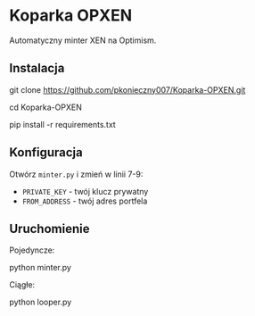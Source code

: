# Koparka OPXEN

Automatyczny minter XEN na Optimism.

## Instalacja

git clone https://github.com/pkonieczny007/Koparka-OPXEN.git

cd Koparka-OPXEN

pip install -r requirements.txt


## Konfiguracja

Otwórz `minter.py` i zmień w linii 7-9:
- `PRIVATE_KEY` - twój klucz prywatny
- `FROM_ADDRESS` - twój adres portfela

## Uruchomienie

Pojedyncze:

python minter.py

Ciągłe:

python looper.py
